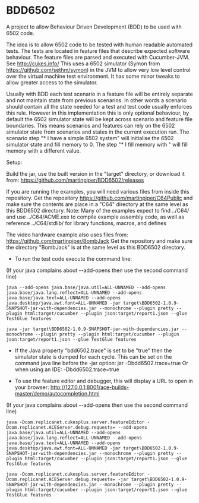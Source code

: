 BDD6502
=======

A project to allow Behaviour Driven Development (BDD) to be used with 6502 code.

The idea is to allow 6502 code to be tested with human readable automated tests.
The tests are located in feature files that describe expected software behaviour.
The feature files are parsed and executed with Cucumber-JVM. See http://cukes.info/
This uses a 6502 simulator (Symon from https://github.com/sethm/symon) in the JVM to allow very low level control over the virtual machine test environment.
It has some minor tweaks to allow greater access to the simulator.

Usually with BDD each test scenario in a feature file will be entirely separate and not maintain state from previous scenarios.
In other words a scenario should contain all the state needed for a test and test code usually enforces this rule.
However in this implementation this is only optional behaviour, by default the 6502 simulator state will be kept across scenario and feature file boundaries.
This means scenarios and features can rely on the 6502 simulator state from scenarios and states in the current execution run.
The scenario step "* I have a simple 6502 system" will initialise the 6502 simulator state and fill memory to 0.
The step "* I fill memory with <value>" will fill memory with a different value.


Setup:

Build the jar, use the built version in the "target" directory, or download it from: https://github.com/martinpiper/BDD6502/releases

If you are running the examples, you will need various files from inside this repository.
	Get the repository https://github.com/martinpiper/C64Public and make sure the contents are place in a "C64" directory at the same level as this BDD6502 directory.
	Note: Many of the examples expect to find ../C64/ and use ../C64/ACME.exe to compile example assembly code, as well as reference ../C64/stdlib/ for library functions, macros, and defines

The video hardware example also uses files from: https://github.com/martinpiper/BombJack
	Get the repository and make sure the directory "BombJack" is at the same level as this BDD6502 directory.
	

* To run the test code execute the command line:

(If your java complains about --add-opens then use the second command line)

	java --add-opens java.base/java.util=ALL-UNNAMED --add-opens java.base/java.lang.reflect=ALL-UNNAMED --add-opens java.base/java.text=ALL-UNNAMED --add-opens java.desktop/java.awt.font=ALL-UNNAMED -jar target\BDD6502-1.0.9-SNAPSHOT-jar-with-dependencies.jar --monochrome --plugin pretty --plugin html:target/cucumber --plugin json:target/report1.json --glue TestGlue features

	java -jar target\BDD6502-1.0.9-SNAPSHOT-jar-with-dependencies.jar --monochrome --plugin pretty --plugin html:target/cucumber --plugin json:target/report1.json --glue TestGlue features


* If the Java property "bdd6502.trace" is set to be "true" then the simulator state is dumped for each cycle.
This can be set on the command java line before the -jar option: jar -Dbdd6502.trace=true
Or when using an IDE: -Dbdd6502.trace=true



* To use the feature editor and debugger, this will display a URL to open in your browser: http://127.0.0.1:8001/ace-builds-master/demo/autocompletion.html

(If your java complains about --add-opens then use the second command line)

	java -Dcom.replicanet.cukesplus.server.featureEditor -Dcom.replicanet.ACEServer.debug.requests= --add-opens java.base/java.util=ALL-UNNAMED --add-opens java.base/java.lang.reflect=ALL-UNNAMED --add-opens java.base/java.text=ALL-UNNAMED --add-opens java.desktop/java.awt.font=ALL-UNNAMED -jar target\BDD6502-1.0.9-SNAPSHOT-jar-with-dependencies.jar --monochrome --plugin pretty --plugin html:target/cucumber --plugin json:target/report1.json --glue TestGlue features

	java -Dcom.replicanet.cukesplus.server.featureEditor -Dcom.replicanet.ACEServer.debug.requests= -jar target\BDD6502-1.0.9-SNAPSHOT-jar-with-dependencies.jar --monochrome --plugin pretty --plugin html:target/cucumber --plugin json:target/report1.json --glue TestGlue features
